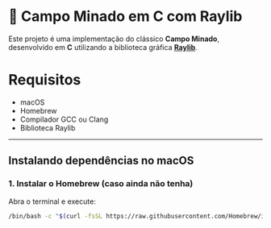# 🧨 Campo Minado em C com Raylib
Este projeto é uma implementação do clássico **Campo Minado**, desenvolvido em **C** utilizando a biblioteca gráfica **[Raylib](https://www.raylib.com/)**.

# Requisitos
- macOS  
- Homebrew  
- Compilador GCC ou Clang  
- Biblioteca Raylib  

---

## Instalando dependências no macOS

### 1. Instalar o Homebrew (caso ainda não tenha)

Abra o terminal e execute:

```bash
/bin/bash -c "$(curl -fsSL https://raw.githubusercontent.com/Homebrew/install/HEAD/install.sh)"

